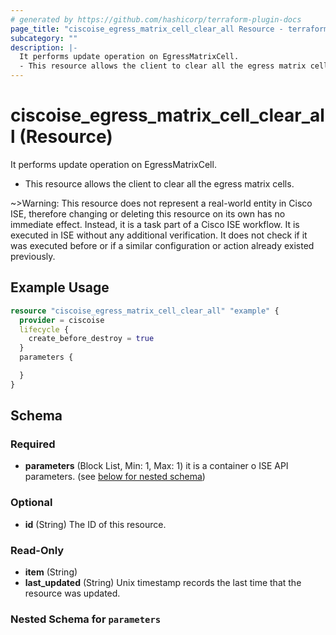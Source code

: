 ```yaml
---
# generated by https://github.com/hashicorp/terraform-plugin-docs
page_title: "ciscoise_egress_matrix_cell_clear_all Resource - terraform-provider-ciscoise"
subcategory: ""
description: |-
  It performs update operation on EgressMatrixCell.
  - This resource allows the client to clear all the egress matrix cells.
---
```


# ciscoise_egress_matrix_cell_clear_all (Resource)

It performs update operation on EgressMatrixCell.
- This resource allows the client to clear all the egress matrix cells.

~>Warning: This resource does not represent a real-world entity in Cisco ISE, therefore changing or deleting this resource on its own has no immediate effect. Instead, it is a task part of a Cisco ISE workflow. It is executed in ISE without any additional verification. It does not check if it was executed before or if a similar configuration or action already existed previously.

## Example Usage

```terraform
resource "ciscoise_egress_matrix_cell_clear_all" "example" {
  provider = ciscoise
  lifecycle {
    create_before_destroy = true
  }
  parameters {

  }
}
```

<!-- schema generated by tfplugindocs -->
## Schema

### Required

- **parameters** (Block List, Min: 1, Max: 1) it is a container o ISE API parameters. (see [below for nested schema](#nestedblock--parameters))

### Optional

- **id** (String) The ID of this resource.

### Read-Only

- **item** (String)
- **last_updated** (String) Unix timestamp records the last time that the resource was updated.

<a id="nestedblock--parameters"></a>
### Nested Schema for `parameters`


